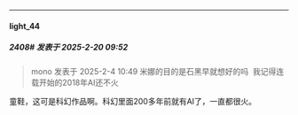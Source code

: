 ﻿
*****

####  light_44  
##### 2408#       发表于 2025-2-20 09:52

<blockquote>mono 发表于 2025-2-4 10:49
米娜的目的是石黑早就想好的吗  我记得连载开始的2018年AI还不火　</blockquote>
童鞋，这可是科幻作品啊。科幻里面200多年前就有AI了，一直都很火。


